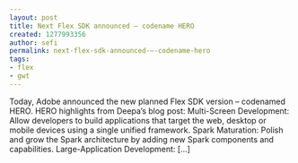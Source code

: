 ```yaml
---
layout: post
title: Next Flex SDK announced – codename HERO
created: 1277993356
author: sefi
permalink: next-flex-sdk-announced-–-codename-hero
tags:
- flex
- gwt
---
```

Today, Adobe announced the new planned Flex SDK version – codenamed HERO. HERO highlights from Deepa’s blog post: Multi-Screen Development: Allow developers to build applications that target the web, desktop or mobile devices using a single unified framework. Spark Maturation: Polish and grow the Spark architecture by adding new Spark components and capabilities. Large-Application Development: [...]<img alt="" border="0" src="http://stats.wordpress.com/b.gif?host=flexblackbelt.wordpress.com&blog=5633522&post=420&subd=flexblackbelt&ref=&feed=1" width="1" height="1" />
